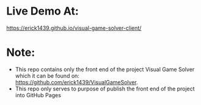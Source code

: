 # Live Demo At: 
https://erick1439.github.io/visual-game-solver-client/


# Note:
- This repo contains only the front end of the project Visual Game Solver which it can be found on: https://github.com/erick1439/VisualGameSolver.
- This repo only serves to purpose of publish the front end of the project into GitHub Pages
